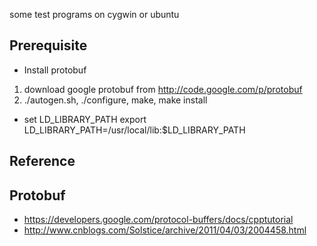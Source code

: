 some test programs on cygwin or ubuntu

Prerequisite
------------------
* Install protobuf
1) download google protobuf from http://code.google.com/p/protobuf
2) ./autogen.sh, ./configure, make, make install

* set LD_LIBRARY_PATH
export LD_LIBRARY_PATH=/usr/local/lib:$LD_LIBRARY_PATH


Reference
-------------------
## Protobuf
* https://developers.google.com/protocol-buffers/docs/cpptutorial
* http://www.cnblogs.com/Solstice/archive/2011/04/03/2004458.html
